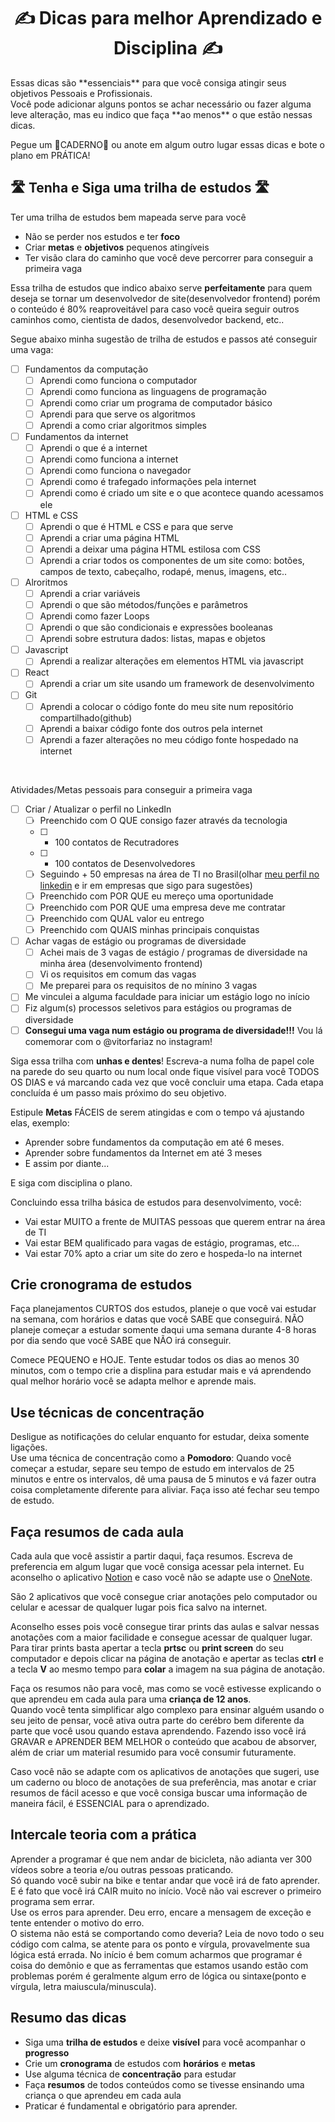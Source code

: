  <h1 align="center">✍ Dicas para melhor Aprendizado e Disciplina ✍</h1> 
Essas dicas são **essenciais** para  que você consiga atingir seus objetivos Pessoais e Profissionais. <br />
Você pode adicionar alguns pontos se achar necessário ou fazer alguma leve alteração, mas eu indico que faça **ao menos** o que estão nessas dicas. <br />

Pegue um 📝CADERNO📝 ou anote em algum outro lugar essas dicas e bote o plano em PRÁTICA!

##  🛣 Tenha e Siga uma trilha de estudos 🛣
Ter uma trilha de estudos bem mapeada serve para você
 - Não se perder nos estudos e ter **foco**
 - Criar **metas** e **objetivos** pequenos atingíveis
 - Ter visão clara do caminho que você deve percorrer para conseguir a primeira vaga

Essa trilha de estudos que indico abaixo serve **perfeitamente** para quem deseja se tornar um desenvolvedor de site(desenvolvedor frontend) porém o conteúdo é 80% reaproveitável para caso você queira seguir outros caminhos como, cientista de dados, desenvolvedor backend, etc.. <br />

Segue abaixo minha sugestão de trilha de estudos e passos até conseguir uma vaga:
 - [ ] Fundamentos da computação
   - [ ] Aprendi como funciona o computador
   - [ ] Aprendi como funciona as linguagens de programação
   - [ ] Aprendi como criar um programa de computador básico
   - [ ] Aprendi para que serve os algoritmos
   - [ ] Aprendi a como criar algoritmos simples
 - [ ] Fundamentos da internet
   - [ ] Aprendi o que é a internet
   - [ ] Aprendi como funciona a internet
   - [ ] Aprendi como funciona o navegador
   - [ ] Aprendi como é trafegado informações pela internet
   - [ ] Aprendi como é criado um site e o que acontece quando acessamos ele   
 - [ ] HTML e CSS
   - [ ] Aprendi o que é HTML e CSS e para que serve
   - [ ] Aprendi a criar uma página HTML
   - [ ] Aprendi a deixar uma página HTML estilosa com CSS
   - [ ] Aprendi a criar todos os componentes de um site como: botões, campos de texto, cabeçalho, rodapé, menus, imagens, etc..
 - [ ] Alroritmos
   - [ ]  Aprendi a criar variáveis
   - [ ]  Aprendi o que são métodos/funções e parâmetros
   - [ ]  Aprendi como fazer Loops
   - [ ]  Aprendi o que são condicionais e expressões booleanas
   - [ ]  Aprendi sobre estrutura dados: listas, mapas e objetos
 - [ ] Javascript
   - [ ] Aprendi a realizar alterações em elementos HTML via javascript
 - [ ] React
   - [ ] Aprendi a criar um site usando um framework de desenvolvimento
 - [ ] Git
   - [ ] Aprendi a colocar o código fonte do meu site num repositório compartilhado(github)
   - [ ] Aprendi a baixar código fonte dos outros pela internet
   - [ ] Aprendi a fazer alterações no meu código fonte hospedado na internet

<br />

Atividades/Metas pessoais para conseguir a primeira vaga
 - [ ] Criar / Atualizar o perfil no LinkedIn
   - [ ] Preenchido com O QUE consigo fazer através da tecnologia
   - [ ] + 100 contatos de Recutradores
   - [ ] + 100 contatos de Desenvolvedores
   - [ ] Seguindo + 50 empresas na área de TI no Brasil(olhar [meu perfil no linkedin](https://www.linkedin.com/in/vitor-farias-a60760121/) e ir em empresas que sigo para sugestões)
   - [ ] Preenchido com POR QUE eu mereço uma oportunidade
   - [ ] Preenchido com POR QUE uma empresa deve me contratar
   - [ ] Preenchido com QUAL valor eu entrego
   - [ ] Preenchido com QUAIS minhas principais conquistas
 - [ ] Achar vagas de estágio ou programas de diversidade
   - [ ] Achei mais de 3 vagas de estágio / programas de diversidade na minha área (desenvolvimento frontend)
   - [ ] Vi os requisitos em comum das vagas
   - [ ] Me preparei para os requisitos de no mínino 3 vagas
 - [ ] Me vinculei a alguma faculdade para iniciar um estágio logo no início
 - [ ] Fiz algum(s) processos seletivos para estágios ou programas de diversidade
 - [ ] **Consegui uma vaga num estágio ou programa de diversidade!!!** Vou lá comemorar com o @vitorfariaz no instagram!

Siga essa trilha com **unhas e dentes**! Escreva-a numa folha de papel cole na parede do seu quarto ou num local onde fique visível para você TODOS OS DIAS e vá marcando cada vez que você concluir uma etapa. Cada etapa concluída é um passo mais próximo do seu objetivo. <br />

Estipule **Metas** FÁCEIS de serem atingidas e com o tempo vá ajustando elas, exemplo:
 - Aprender sobre fundamentos da computação em até 6 meses.
 - Aprender sobre fundamentos da Internet em até 3 meses
 - E assim por diante...

E siga com disciplina o plano. <br />

Concluindo essa trilha básica de estudos para desenvolvimento, você:
 - Vai estar MUITO a frente de MUITAS pessoas que querem entrar na área de TI
 - Vai estar BEM qualificado para vagas de estágio, programas, etc...
 - Vai estar 70% apto a criar um site do zero e hospeda-lo na internet

## Crie cronograma de estudos
Faça planejamentos CURTOS dos estudos, planeje o que você vai estudar na semana, com horários e datas que você SABE que conseguirá.
NÃO planeje começar a estudar somente daqui uma semana durante 4-8 horas por dia sendo que você SABE que NÃO irá conseguir. <br />

Comece PEQUENO e HOJE. Tente estudar todos os dias ao menos 30 minutos, com o tempo crie a displina para estudar mais e vá aprendendo qual melhor horário você se adapta melhor e aprende mais.

## Use técnicas de concentração
Desligue as notificações do celular enquanto for estudar, deixa somente ligações. <br />
Use uma técnica de concentração como a **Pomodoro**: Quando você começar a estudar, separe seu tempo de estudo em intervalos de 25 minutos e entre os intervalos, dê uma pausa de 5 minutos e vá fazer outra coisa completamente diferente para aliviar. Faça isso até fechar seu tempo de estudo.  

## Faça resumos de cada aula
Cada aula que você assistir a partir daqui, faça resumos. Escreva de preferencia em algum lugar que você consiga acessar pela internet.
Eu aconselho o aplicativo [Notion](https://www.notion.so/pt-br) e caso você não se adapte use o [OneNote](https://www.onenote.com). <br />

São 2 aplicativos que você consegue criar anotações pelo computador ou celular e acessar de qualquer lugar pois fica salvo na internet. <br />

Aconselho esses pois você consegue tirar prints das aulas e salvar nessas anotações com a maior facilidade e consegue acessar de qualquer lugar. <br />
Para tirar prints basta apertar a tecla **prtsc** ou **print screen** do seu computador e depois clicar na página de anotação e apertar as teclas **ctrl** e a tecla  **V** ao mesmo tempo para **colar** a imagem na sua página de anotação. <br />

Faça os resumos não para você, mas como se você estivesse explicando o que aprendeu em cada aula para uma **criança de 12 anos**. <br />
Quando você tenta simplificar algo complexo para ensinar alguém usando o seu jeito de pensar, você ativa outra parte do cerébro bem diferente da parte que você usou quando estava aprendendo. Fazendo isso você irá GRAVAR e APRENDER BEM MELHOR o conteúdo que acabou de absorver, além de criar um material resumido para você consumir futuramente. <br />

Caso você não se adapte com os aplicativos de anotações que sugeri, use um caderno ou bloco de anotações de sua preferência, mas anotar e criar resumos de fácil acesso e que você consiga buscar uma informação de maneira fácil, é ESSENCIAL para o aprendizado.

## Intercale teoria com a prática
Aprender a programar é que nem andar de bicicleta, não adianta ver 300 vídeos sobre a teoria e/ou outras pessoas praticando. <br />
Só quando você subir na bike e tentar andar que você irá de fato aprender. <br />
E é fato que você irá CAIR muito no início. Você não vai escrever o primeiro programa sem errar. <br />
Use os erros para aprender. Deu erro, encare a mensagem de exceção e tente entender o motivo do erro. <br />
O sistema não está se comportando como deveria? Leia de novo todo o seu código com calma, se atente para os ponto e vírgula, provavelmente sua lógica está errada. 
No início é bem comum acharmos que programar é coisa do demônio e que as ferramentas que estamos usando estão com problemas porém é geralmente algum erro de lógica ou sintaxe(ponto e vírgula, letra maiuscula/minuscula).


## Resumo das dicas
 - Siga uma **trilha de estudos** e deixe **visível** para você acompanhar o **progresso**
 - Crie um **cronograma** de estudos com **horários** e **metas**
 - Use alguma técnica de **concentração** para estudar
 - Faça **resumos** de todos conteúdos como se tivesse ensinando uma criança o que aprendeu em cada aula
 - Praticar é fundamental e obrigatório para aprender.
